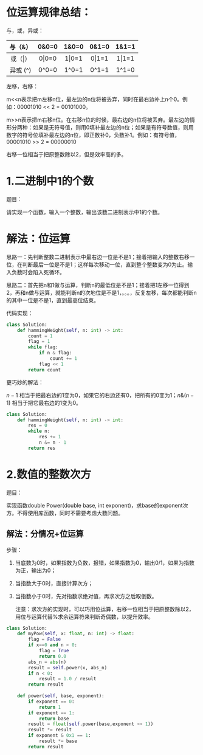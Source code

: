 # 位运算规律总结：

与，或，异或：

| 与（&）  | 0&0=0  | 1&0=0  | 0&1=0  | 1&1=1  |
| :------: | :----: | :----: | :----: | :----: |
| 或（\|） | 0\|0=0 | 1\|0=1 | 0\|1=1 | 1\|1=1 |
| 异或 (^) | 0^0=0  | 1^0=1  | 0^1=1  | 1^1=0  |

左移，右移：

m<<n表示把m左移n位，最左边的n位将被丢弃，同时在最右边补上n个0。例如：00001010 << 2 = 00101000。

m>>n表示把m右移n位。在右移n位的时候，最右边的n位将被丢弃。最左边的情形分两种：如果是无符号值，则用0填补最左边的n位；如果是有符号数值，则用数字的符号位填补最左边的n位，即正数补0，负数补1。例如：有符号值，00001010 >> 2 = 00000010

右移一位相当于把原整数除以2，但是效率高的多。

# 1.二进制中1的个数

题目：

请实现一个函数，输入一个整数，输出该数二进制表示中1的个数。

# 解法：位运算

思路一：先判断整数二进制表示中最右边一位是不是1；接着把输入的整数右移一位，在判断最后一位是不是1；这样每次移动一位，直到整个整数变为0为止。输入负数时会陷入死循环。

思路二：首先把n和1做与运算，判断n的最低位是不是1；接着把1左移一位得到2，再和n做与运算，就能判断n的次地位是不是1，。。。，反复左移，每次都能判断n的其中一位是不是1，直到最高位结束。

代码实现：

```python
class Solution:
    def hammingWeight(self, n: int) -> int:
        count = 1
        flag = 1
        while flag:
            if n & flag:
                count += 1
            flag << 1
        return count
```

更巧妙的解法：

 $n-1$ 相当于把最右边的1变为0，如果它的右边还有0，把所有的0变为1；$n\&(n-1)$ 相当于把它最右边的1变为0。

```python
class Solution:
    def hammingWeight(self, n: int) -> int:
        res = 0
        while n:
            res += 1
            n &= n - 1
        return res
```
# 2.数值的整数次方

题目：

实现函数double Power(double base, int exponent)，求base的exponent次方。不得使用库函数，同时不需要考虑大数问题。

## 解法：分情况+位运算

步骤：

1. 当底数为0时，如果指数为负数，报错，如果指数为0，输出0/1，如果为指数为正，输出为0；

2. 当指数大于0时，直接计算次方；

3. 当指数小于0时，先对指数求绝对值，再求次方之后取倒数。

   注意：求次方的实现时，可以巧用位运算，右移一位相当于把原整数除以2，用位与运算代替%求余运算符来判断奇偶数，以提升效率。

```python
class Solution:
    def myPow(self, x: float, n: int) -> float:
        flag = False
        if x==0 and n < 0:
            flag = True
            return 0.0
        abs_n = abs(n)
        result = self.power(x, abs_n)
        if n < 0:
            result = 1.0 / result
        return result
    
    def power(self, base, exponent):
        if exponent == 0:
            return 1
        if exponent == 1:
            return base
        result = float(self.power(base,exponent >> 1))
        result *= result
        if exponent & 0x1 == 1:
            result *= base
        return result
```





